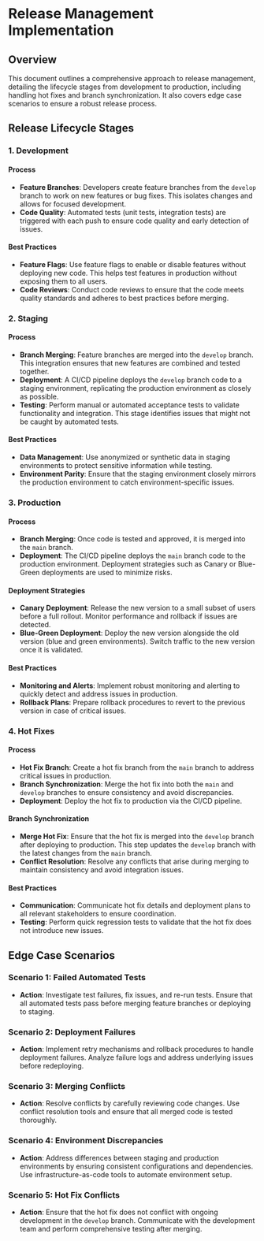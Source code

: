 # Release Management Implementation

## Overview
This document outlines a comprehensive approach to release management, detailing the lifecycle stages from development to production, including handling hot fixes and branch synchronization. It also covers edge case scenarios to ensure a robust release process.

## Release Lifecycle Stages

### 1. Development

#### Process
- **Feature Branches**: Developers create feature branches from the `develop` branch to work on new features or bug fixes. This isolates changes and allows for focused development.
- **Code Quality**: Automated tests (unit tests, integration tests) are triggered with each push to ensure code quality and early detection of issues.

#### Best Practices
- **Feature Flags**: Use feature flags to enable or disable features without deploying new code. This helps test features in production without exposing them to all users.
- **Code Reviews**: Conduct code reviews to ensure that the code meets quality standards and adheres to best practices before merging.

### 2. Staging

#### Process
- **Branch Merging**: Feature branches are merged into the `develop` branch. This integration ensures that new features are combined and tested together.
- **Deployment**: A CI/CD pipeline deploys the `develop` branch code to a staging environment, replicating the production environment as closely as possible.
- **Testing**: Perform manual or automated acceptance tests to validate functionality and integration. This stage identifies issues that might not be caught by automated tests.

#### Best Practices
- **Data Management**: Use anonymized or synthetic data in staging environments to protect sensitive information while testing.
- **Environment Parity**: Ensure that the staging environment closely mirrors the production environment to catch environment-specific issues.

### 3. Production

#### Process
- **Branch Merging**: Once code is tested and approved, it is merged into the `main` branch.
- **Deployment**: The CI/CD pipeline deploys the `main` branch code to the production environment. Deployment strategies such as Canary or Blue-Green deployments are used to minimize risks.

#### Deployment Strategies
- **Canary Deployment**: Release the new version to a small subset of users before a full rollout. Monitor performance and rollback if issues are detected.
- **Blue-Green Deployment**: Deploy the new version alongside the old version (blue and green environments). Switch traffic to the new version once it is validated.

#### Best Practices
- **Monitoring and Alerts**: Implement robust monitoring and alerting to quickly detect and address issues in production.
- **Rollback Plans**: Prepare rollback procedures to revert to the previous version in case of critical issues.

### 4. Hot Fixes

#### Process
- **Hot Fix Branch**: Create a hot fix branch from the `main` branch to address critical issues in production.
- **Branch Synchronization**: Merge the hot fix into both the `main` and `develop` branches to ensure consistency and avoid discrepancies.
- **Deployment**: Deploy the hot fix to production via the CI/CD pipeline.

#### Branch Synchronization
- **Merge Hot Fix**: Ensure that the hot fix is merged into the `develop` branch after deploying to production. This step updates the `develop` branch with the latest changes from the `main` branch.
- **Conflict Resolution**: Resolve any conflicts that arise during merging to maintain consistency and avoid integration issues.

#### Best Practices
- **Communication**: Communicate hot fix details and deployment plans to all relevant stakeholders to ensure coordination.
- **Testing**: Perform quick regression tests to validate that the hot fix does not introduce new issues.

## Edge Case Scenarios

### Scenario 1: Failed Automated Tests
- **Action**: Investigate test failures, fix issues, and re-run tests. Ensure that all automated tests pass before merging feature branches or deploying to staging.

### Scenario 2: Deployment Failures
- **Action**: Implement retry mechanisms and rollback procedures to handle deployment failures. Analyze failure logs and address underlying issues before redeploying.

### Scenario 3: Merging Conflicts
- **Action**: Resolve conflicts by carefully reviewing code changes. Use conflict resolution tools and ensure that all merged code is tested thoroughly.

### Scenario 4: Environment Discrepancies
- **Action**: Address differences between staging and production environments by ensuring consistent configurations and dependencies. Use infrastructure-as-code tools to automate environment setup.

### Scenario 5: Hot Fix Conflicts
- **Action**: Ensure that the hot fix does not conflict with ongoing development in the `develop` branch. Communicate with the development team and perform comprehensive testing after merging.

